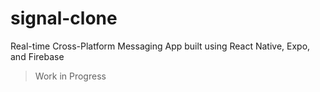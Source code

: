# signal-clone
Real-time Cross-Platform Messaging App built using React Native, Expo, and Firebase
> Work in Progress
